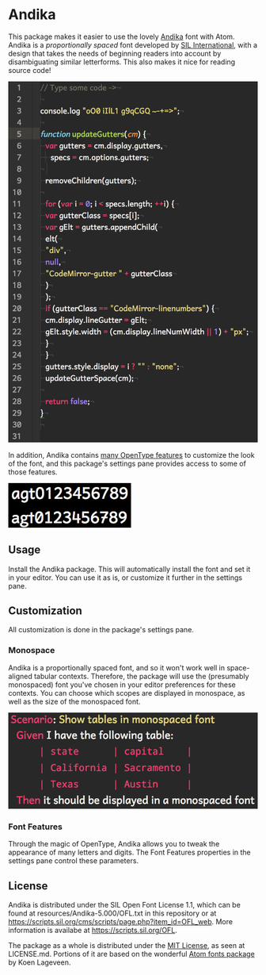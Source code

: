 # Andika

This package makes it easier to use the lovely [Andika](https://software.sil.org/andika) font with Atom. Andika is a _proportionally spaced_ font developed by [SIL International](https://www.sil.org/), with a design that takes the needs of beginning readers into account by disambiguating similar letterforms. This also makes it nice for reading source code!

![[Screenshot of code in Andika font]](code.png)

In addition, Andika contains [many OpenType features](https://software.sil.org/wp-content/uploads/sites/19/2015/12/Andika-features5.000.pdf) to customize the look of the font, and this package's settings pane provides access to some of those features.

![[Comparison of different letter styles]](features.png)

## Usage

Install the Andika package. This will automatically install the font and set it in your editor. You can use it as is, or customize it further in the settings pane.

## Customization

All customization is done in the package's settings pane.

### Monospace

Andika is a proportionally spaced font, and so it won't work well in space-aligned tabular contexts. Therefore, the package will use the (presumably monospaced) font you've chosen in your editor preferences for these contexts. You can choose which scopes are displayed in monospace, as well as the size of the monospaced font.

![[Sample of monospaced table]](monospace.png)

### Font Features

Through the magic of OpenType, Andika allows you to tweak the appearance of many letters and digits. The Font Features properties in the settings pane control these parameters.

## License

Andika is distributed under the SIL Open Font License 1.1, which can be found at resources/Andika-5.000/OFL.txt in this repository or at https://scripts.sil.org/cms/scripts/page.php?item_id=OFL_web. More information is availabe at https://scripts.sil.org/OFL.

The package as a whole is distributed under the [MIT License](https://opensource.org/licenses/MIT), as seen at LICENSE.md. Portions of it are based on the wonderful [Atom fonts package](https://github.com/braver/fonts) by Koen Lageveen.
